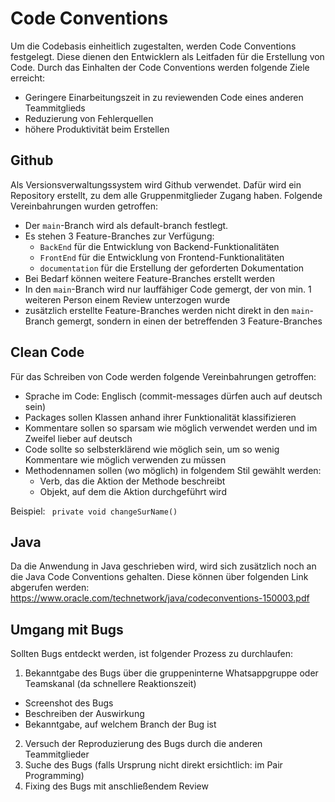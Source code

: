 # Code Conventions
Um die Codebasis einheitlich zugestalten, werden Code Conventions festgelegt. Diese dienen den Entwicklern als Leitfaden für die Erstellung von Code. Durch das Einhalten der Code Conventions werden folgende Ziele erreicht:
* Geringere Einarbeitungszeit in zu reviewenden Code eines anderen Teammitglieds
* Reduzierung von Fehlerquellen
* höhere Produktivität beim Erstellen

## Github
Als Versionsverwaltungssystem wird Github verwendet. Dafür wird ein Repository erstellt, zu dem alle Gruppenmitglieder Zugang haben.
Folgende Vereinbahrungen wurden getroffen:
* Der `main`-Branch wird als default-branch festlegt.
* Es stehen 3 Feature-Branches zur Verfügung:
    * `BackEnd` für die Entwicklung von Backend-Funktionalitäten
    * `FrontEnd` für die Entwicklung von Frontend-Funktionalitäten
    * `documentation` für die Erstellung der geforderten Dokumentation
* Bei Bedarf können weitere Feature-Branches erstellt werden
* In den `main`-Branch wird nur lauffähiger Code gemergt, der von min. 1 weiteren Person einem Review unterzogen wurde
* zusätzlich erstellte Feature-Branches werden nicht direkt in den `main`-Branch gemergt, sondern in einen der betreffenden 3 Feature-Branches

## Clean Code
Für das Schreiben von Code werden folgende Vereinbahrungen getroffen:
* Sprache im Code: Englisch (commit-messages dürfen auch auf deutsch sein)
* Packages sollen Klassen anhand ihrer Funktionalität klassifizieren
* Kommentare sollen so sparsam wie möglich verwendet werden und im Zweifel lieber auf deutsch
* Code sollte so selbsterklärend wie möglich sein, um so wenig Kommentare wie möglich verwenden zu müssen
* Methodennamen sollen (wo möglich) in folgendem Stil gewählt werden:
    * Verb, das die Aktion der Methode beschreibt
    * Objekt, auf dem die Aktion durchgeführt wird

Beispiel:
``
private void changeSurName()``
## Java
Da die Anwendung in Java geschrieben wird, wird sich zusätzlich noch an die Java Code Conventions gehalten.
Diese können über folgenden Link abgerufen werden: https://www.oracle.com/technetwork/java/codeconventions-150003.pdf
## Umgang mit Bugs
Sollten Bugs entdeckt werden, ist folgender Prozess zu durchlaufen:
1. Bekanntgabe des Bugs über die gruppeninterne Whatsappgruppe oder Teamskanal (da schnellere Reaktionszeit)
* Screenshot des Bugs
* Beschreiben der Auswirkung
* Bekanntgabe, auf welchem Branch der Bug ist
2. Versuch der Reproduzierung des Bugs durch die anderen Teammitglieder
3. Suche des Bugs (falls Ursprung nicht direkt ersichtlich: im Pair Programming)
4. Fixing des Bugs mit anschließendem Review
